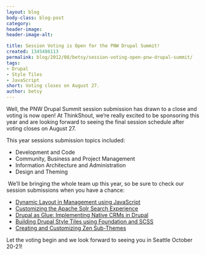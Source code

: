 ```yaml
---
layout: blog
body-class: blog-post
category:
header-image:
header-image-alt:

title: Session Voting is Open for the PNW Drupal Summit!
created: 1345486113
permalink: blog/2012/08/betsy/session-voting-open-pnw-drupal-summit/
tags:
- Drupal
- Style Tiles
- JavaScript
short: Voting closes on August 27.
author: betsy
---
```

Well, the PNW Drupal Summit session submission has drawn to a close and voting is now open!  At ThinkShout, we’re really excited to be sponsoring this year and are looking forward to seeing the final session schedule after voting closes on August 27.

This year sessions submission topics included:
<ul><li>Development and Code</li>
<LI>Community, Business and Project Management</li>
<LI>Information Architecture and Administration</li>
<LI>Design and Theming</li></ul>

 We’ll be bringing the whole team up this year, so be sure to check our session submissions when you have a chance:

<ul><li><a href= "http://2012.pnwdrupalsummit.org/sessions/dynamic-layout-management-omega-using-javascript">Dynamic Layout in Management using JavaScript</A></li>
<LI><a href= "http://2012.pnwdrupalsummit.org/sessions/customizing-apache-solr-search-experience">Customizing the Apache Solr Search Experience</A></li>
<LI><a href= "http://2012.pnwdrupalsummit.org/sessions/drupal-glue-implementing-native-crms-drupal">Drupal as Glue:  Implementing Native CRMs in Drupal</A></li>
<LI><a href= "http://2012.pnwdrupalsummit.org/sessions/building-drupal-style-tiles-using-foundation-and-scss">Building Drupal Style Tiles using Foundation and SCSS</A></li>
<LI><a href= "http://2012.pnwdrupalsummit.org/sessions/creating-and-customizing-zen-sub-themes">Creating and Customizing Zen Sub-Themes</A></li></ul>

Let the voting begin and we look forward to seeing you in Seattle October 20-21!
